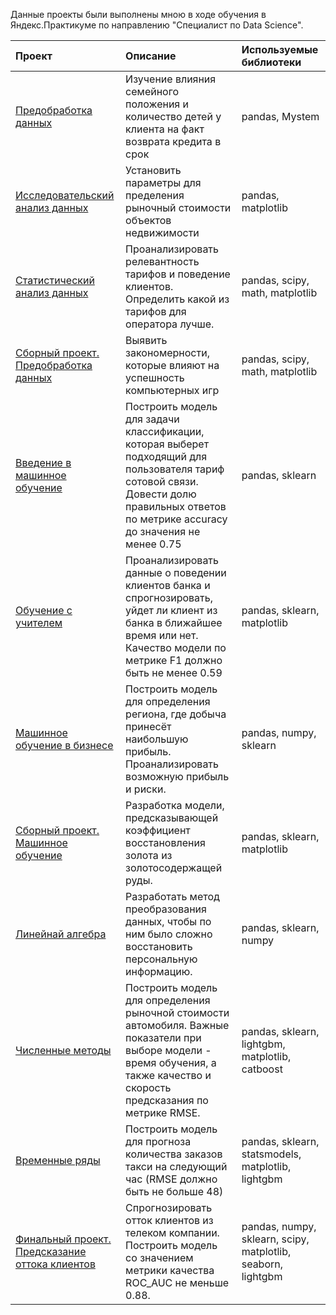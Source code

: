Данные проекты были выполнены мною в ходе обучения в Яндекс.Практикуме по направлению "Специалист по Data Science".

| **Проект** | **Описание** | **Используемые библиотеки** |  
|:-----------|:-------------|:---------------------- |
|[Предобработка данных](https://github.com/Anatoly-Kozlov/Yandex.Practicum/tree/main/01.%D0%9F%D1%80%D0%B5%D0%B4%D0%BE%D0%B1%D1%80%D0%B0%D0%B1%D0%BE%D1%82%D0%BA%D0%B0%20%D0%B4%D0%B0%D0%BD%D0%BD%D1%8B%D1%85)|Изучение влияния семейного положения и количество детей у клиента на факт возврата кредита в срок|pandas, Mystem
|[Исследовательский анализ данных](https://github.com/Anatoly-Kozlov/Yandex.Practicum/tree/main/02.%20%D0%98%D1%81%D1%81%D0%BB%D0%B5%D0%B4%D0%BE%D0%B2%D0%B0%D1%82%D0%B5%D0%BB%D1%8C%D1%81%D0%BA%D0%B8%D0%B9%20%D0%B0%D0%BD%D0%B0%D0%BB%D0%B8%D0%B7%20%D0%B4%D0%B0%D0%BD%D0%BD%D1%8B%D1%85)|Установить параметры для пределения рыночный стоимости объектов недвижимости|pandas, matplotlib
|[Статистический анализ данных](https://github.com/Anatoly-Kozlov/Yandex.Practicum/tree/main/03.%20%D0%A1%D1%82%D0%B0%D1%82%D0%B8%D1%81%D1%82%D0%B8%D1%87%D0%B5%D1%81%D0%BA%D0%B8%D0%B9%20%D0%B0%D0%BD%D0%B0%D0%BB%D0%B8%D0%B7%20%D0%B4%D0%B0%D0%BD%D0%BD%D1%8B%D1%85)|Проанализировать релевантность тарифов и поведение клиентов. Определить какой из тарифов для оператора лучше.| pandas, scipy, math, matplotlib
|[Сборный проект. Предобработка данных](https://github.com/Anatoly-Kozlov/Yandex.Practicum/tree/main/04.%20%D0%A1%D0%B1%D0%BE%D1%80%D0%BD%D1%8B%D0%B9%20%D0%BF%D1%80%D0%BE%D0%B5%D0%BA%D1%82.%20%D0%9F%D1%80%D0%B5%D0%B4%D0%BE%D0%B1%D1%80%D0%B0%D0%B1%D0%BE%D1%82%D0%BA%D0%B0%20%D0%B4%D0%B0%D0%BD%D0%BD%D1%8B%D1%85)|Выявить закономерности, которые влияют на успешность компьютерных игр| pandas, scipy, math, matplotlib
|[Введение в машинное обучение](https://github.com/Anatoly-Kozlov/Yandex.Practicum/tree/main/05.%20%D0%92%D0%B2%D0%B5%D0%B4%D0%B5%D0%BD%D0%B8%D0%B5%20%D0%B2%20%D0%BC%D0%B0%D1%88%D0%B8%D0%BD%D0%BD%D0%BE%D0%B5%20%D0%BE%D0%B1%D1%83%D1%87%D0%B5%D0%BD%D0%B8%D0%B5)|Построить модель для задачи классификации, которая выберет подходящий для пользователя тариф сотовой связи. Довести долю правильных ответов по метрике accuracy до значения не менее 0.75|pandas, sklearn
|[Обучение с учителем](https://github.com/Anatoly-Kozlov/Yandex.Practicum/tree/main/06.%20%D0%9E%D0%B1%D1%83%D1%87%D0%B5%D0%BD%D0%B8%D0%B5%20%D1%81%20%D1%83%D1%87%D0%B8%D1%82%D0%B5%D0%BB%D0%B5%D0%BC)|Проанализировать данные о поведении клиентов банка и спрогнозировать, уйдет ли клиент из банка в ближайшее время или нет. Качество модели по метрике F1 должно быть не менее 0.59| pandas, sklearn, matplotlib
|[Машинное обучение в бизнесе](https://github.com/Anatoly-Kozlov/Yandex.Practicum/tree/main/07.%20%D0%9C%D0%B0%D1%88%D0%B8%D0%BD%D0%BD%D0%BE%D0%B5%20%D0%BE%D0%B1%D1%83%D1%87%D0%B5%D0%BD%D0%B8%D0%B5%20%D0%B2%20%D0%B1%D0%B8%D0%B7%D0%BD%D0%B5%D1%81%D0%B5)|Построить модель для определения региона, где добыча принесёт наибольшую прибыль. Проанализировать возможную прибыль и риски.| pandas, numpy, sklearn
|[Сборный проект. Машинное обучение](https://github.com/Anatoly-Kozlov/Yandex.Practicum/tree/main/08.%20%D0%A1%D0%B1%D0%BE%D1%80%D0%BD%D1%8B%D0%B9%20%D0%BF%D1%80%D0%BE%D0%B5%D0%BA%D1%82.%20%D0%9C%D0%B0%D1%88%D0%B8%D0%BD%D0%BD%D0%BE%D0%B5%20%D0%BE%D0%B1%D1%83%D1%87%D0%B5%D0%BD%D0%B8%D0%B5)|Разработка модели, предсказывающей коэффициент восстановления золота из золотосодержащей руды.| pandas, sklearn, matplotlib
|[Линейнай алгебра](https://github.com/Anatoly-Kozlov/Yandex.Practicum/tree/main/09.%20%D0%9B%D0%B8%D0%BD%D0%B5%D0%B9%D0%BD%D0%B0%D0%B9%20%D0%B0%D0%BB%D0%B3%D0%B5%D0%B1%D1%80%D0%B0)|Разработать метод преобразования данных, чтобы по ним было сложно восстановить персональную информацию.| pandas, sklearn, numpy
|[Численные методы](https://github.com/Anatoly-Kozlov/Yandex.Practicum/tree/main/10.%20%D0%A7%D0%B8%D1%81%D0%BB%D0%B5%D0%BD%D0%BD%D1%8B%D0%B5%20%D0%BC%D0%B5%D1%82%D0%BE%D0%B4%D1%8B)|Построить модель для определения рыночной стоимости автомобиля. Важные показатели при выборе модели - время обучения, а также качество и скорость предсказания по метрике RMSE.| pandas, sklearn, lightgbm, matplotlib, catboost
|[Временные ряды](https://github.com/Anatoly-Kozlov/Yandex.Practicum/tree/main/11.%20%D0%92%D1%80%D0%B5%D0%BC%D0%B5%D0%BD%D0%BD%D1%8B%D0%B5%20%D1%80%D1%8F%D0%B4%D1%8B)|Построить модель для прогноза количества заказов такси на следующий час (RMSE должно быть не больше 48)| pandas, sklearn, statsmodels, matplotlib, lightgbm
|[Финальный проект. Предсказание оттока клиентов](https://github.com/Anatoly-Kozlov/Yandex.Practicum/tree/main/12.%20%D0%A4%D0%B8%D0%BD%D0%B0%D0%BB%D1%8C%D0%BD%D1%8B%D0%B9%20%D0%BF%D1%80%D0%BE%D0%B5%D0%BA%D1%82.%20%D0%9F%D1%80%D0%B5%D0%B4%D1%81%D0%BA%D0%B0%D0%B7%D0%B0%D0%BD%D0%B8%D0%B5%20%D0%BE%D1%82%D1%82%D0%BE%D0%BA%D0%B0%20%D0%BA%D0%BB%D0%B8%D0%B5%D0%BD%D1%82%D0%BE%D0%B2)|Спрогнозировать отток клиентов из телеком компании. Построить модель со значением метрики качества ROC_AUC не меньше 0.88.| pandas, numpy, sklearn, scipy, matplotlib, seaborn, lightgbm
